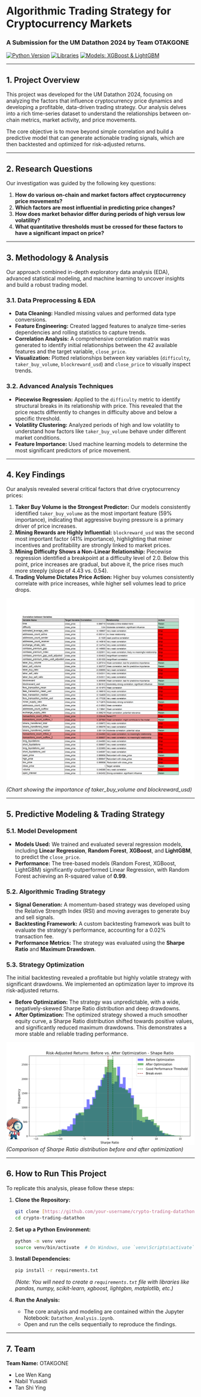 # Algorithmic Trading Strategy for Cryptocurrency Markets

### A Submission for the UM Datathon 2024 by Team OTAKGONE

[![Python Version](https://img.shields.io/badge/Python-3.9%2B-blue.svg?style=for-the-badge&logo=python)](https://www.python.org/downloads/)
[![Libraries](https://img.shields.io/badge/Libraries-Pandas%20%7C%20NumPy%20%7C%20Scikit--learn-orange.svg?style=for-the-badge)](https://scikit-learn.org/stable/)
[![Models: XGBoost & LightGBM](https://img.shields.io/badge/Models-XGBoost%20%7C%20LightGBM-green.svg?style=for-the-badge)](https://xgboost.ai/)

---

## 1. Project Overview

This project was developed for the UM Datathon 2024, focusing on analyzing the factors that influence cryptocurrency price dynamics and developing a profitable, data-driven trading strategy. Our analysis delves into a rich time-series dataset to understand the relationships between on-chain metrics, market activity, and price movements.

The core objective is to move beyond simple correlation and build a predictive model that can generate actionable trading signals, which are then backtested and optimized for risk-adjusted returns.

---

## 2. Research Questions

Our investigation was guided by the following key questions:

1.  **How do various on-chain and market factors affect cryptocurrency price movements?**
2.  **Which factors are most influential in predicting price changes?**
3.  **How does market behavior differ during periods of high versus low volatility?**
4.  **What quantitative thresholds must be crossed for these factors to have a significant impact on price?**

---

## 3. Methodology & Analysis

Our approach combined in-depth exploratory data analysis (EDA), advanced statistical modeling, and machine learning to uncover insights and build a robust trading model.

### 3.1. Data Preprocessing & EDA

-   **Data Cleaning:** Handled missing values and performed data type conversions.
-   **Feature Engineering:** Created lagged features to analyze time-series dependencies and rolling statistics to capture trends.
-   **Correlation Analysis:** A comprehensive correlation matrix was generated to identify initial relationships between the 42 available features and the target variable, `close_price`.
-   **Visualization:** Plotted relationships between key variables (`difficulty`, `taker_buy_volume`, `blockreward_usd`) and `close_price` to visually inspect trends.

### 3.2. Advanced Analysis Techniques

-   **Piecewise Regression:** Applied to the `difficulty` metric to identify structural breaks in its relationship with price. This revealed that the price reacts differently to changes in difficulty above and below a specific threshold.
-   **Volatility Clustering:** Analyzed periods of high and low volatility to understand how factors like `taker_buy_volume` behave under different market conditions.
-   **Feature Importance:** Used machine learning models to determine the most significant predictors of price movement.

---

## 4. Key Findings

Our analysis revealed several critical factors that drive cryptocurrency prices:

1.  **Taker Buy Volume is the Strongest Predictor:** Our models consistently identified `taker_buy_volume` as the most important feature (59% importance), indicating that aggressive buying pressure is a primary driver of price increases.
2.  **Mining Rewards are Highly Influential:** `blockreward_usd` was the second most important factor (41% importance), highlighting that miner incentives and profitability are strongly linked to market prices.
3.  **Mining Difficulty Shows a Non-Linear Relationship:** Piecewise regression identified a breakpoint at a difficulty level of 2.0. Below this point, price increases are gradual, but above it, the price rises much more steeply (slope of 4.43 vs. 0.54).
4.  **Trading Volume Dictates Price Action:** Higher buy volumes consistently correlate with price increases, while higher sell volumes lead to price drops.

![Feature Importance Chart](./assests/feature_importance.png)


*(Chart showing the importance of taker_buy_volume and blockreward_usd)*

---

## 5. Predictive Modeling & Trading Strategy

### 5.1. Model Development

-   **Models Used:** We trained and evaluated several regression models, including **Linear Regression**, **Random Forest**, **XGBoost**, and **LightGBM**, to predict the `close_price`.
-   **Performance:** The tree-based models (Random Forest, XGBoost, LightGBM) significantly outperformed Linear Regression, with Random Forest achieving an R-squared value of **0.99**.

### 5.2. Algorithmic Trading Strategy

-   **Signal Generation:** A momentum-based strategy was developed using the Relative Strength Index (RSI) and moving averages to generate buy and sell signals.
-   **Backtesting Framework:** A custom backtesting framework was built to evaluate the strategy's performance, accounting for a 0.02% transaction fee.
-   **Performance Metrics:** The strategy was evaluated using the **Sharpe Ratio** and **Maximum Drawdown**.

### 5.3. Strategy Optimization

The initial backtesting revealed a profitable but highly volatile strategy with significant drawdowns. We implemented an optimization layer to improve its risk-adjusted returns.

-   **Before Optimization:** The strategy was unpredictable, with a wide, negatively-skewed Sharpe Ratio distribution and deep drawdowns.
-   **After Optimization:** The optimized strategy showed a much smoother equity curve, a Sharpe Ratio distribution shifted towards positive values, and significantly reduced maximum drawdowns. This demonstrates a more stable and reliable trading performance.

![Sharpe Ratio Distribution](./assests/sharper_ratio.png)
*(Comparison of Sharpe Ratio distribution before and after optimization)*

---

## 6. How to Run This Project

To replicate this analysis, please follow these steps:

1.  **Clone the Repository:**
    ```bash
    git clone [https://github.com/your-username/crypto-trading-datathon.git](https://github.com/your-username/crypto-trading-datathon.git)
    cd crypto-trading-datathon
    ```

2.  **Set up a Python Environment:**
    ```bash
    python -m venv venv
    source venv/bin/activate  # On Windows, use `venv\Scripts\activate`
    ```

3.  **Install Dependencies:**
    ```bash
    pip install -r requirements.txt
    ```
    *(Note: You will need to create a `requirements.txt` file with libraries like pandas, numpy, scikit-learn, xgboost, lightgbm, matplotlib, etc.)*

4.  **Run the Analysis:**
    -   The core analysis and modeling are contained within the Jupyter Notebook: `Datathon_Analysis.ipynb`.
    -   Open and run the cells sequentially to reproduce the findings.

---

## 7. Team

**Team Name:** OTAKGONE
- Lee Wen Kang
- Nabil Yusaidi
- Tan Shi Ying
